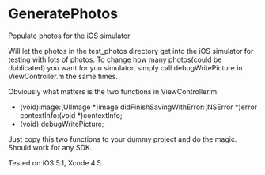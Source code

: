 GeneratePhotos
==============

Populate photos for the iOS simulator

Will let the photos in the test_photos directory get into the iOS simulator for testing with lots of photos.
To change how many photos(could be dublicated) you want for you simulator, simply call debugWritePicture in ViewController.m the same times.

Obviously what matters is the two functions in ViewController.m:
- (void)image:(UIImage *)image didFinishSavingWithError:(NSError *)error contextInfo:(void *)contextInfo;
- (void) debugWritePicture;

Just copy this two functions to your dummy project and do the magic.
Should work for any SDK.

Tested on iOS 5.1, Xcode 4.5.